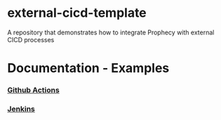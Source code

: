 # external-cicd-template
A repository that demonstrates how to integrate Prophecy with external CICD processes


# Documentation - Examples

### [Github Actions](https://docs.prophecy.io/deployment/prophecy-build-tool/prophecy-build-tool-github-actions)

### [Jenkins](https://docs.prophecy.io/deployment/prophecy-build-tool/prophecy-build-tool-jenkins/)
